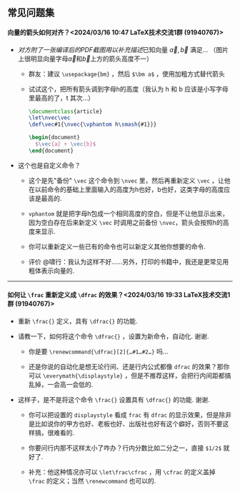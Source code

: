 ## 常见问题集


#### 向量的箭头如何对齐？<2024/03/16 10:47 LaTeX技术交流1群 (91940767)>

- *对方附了一张编译后的PDF截图用以补充描述*已知向量 $\vec a,\vec b$ 满足... （图片上很明显向量字母$\vec a$和$\vec b$上方的箭头高度不一）

  - 群友：建议 `\usepackage{bm}` ，然后 `$\bm a$` ，使用加粗方式替代箭头
 
  - 试试这个，把所有箭头调到字母h的高度（我认为 h 和 b 应该是小写字母里最高的了，t 其次...）
    ```tex
    \documentclass{article}
    \let\nvec\vec
    \def\vec#1{\nvec{\vphantom h\smash{#1}}}
    
    \begin{document}
      $\vec{a} + \vec{b}$
    \end{document}
    ```

- 这个也是自定义命令？

  - 这个是先"备份" `\vec` 这个命令到 `\nvec` 里，然后再重新定义 `\vec` ，让他在以前命令的基础上里面输入的高度为h也好，b也好，这类字母的高度应该是最高的.

  - `vphantom` 就是把字母h包成一个相同高度的空白，但是不让他显示出来，因为空白存在后来新定义 `\vec` 时调用之前备份 `\nvec`，箭头会按照h的高度来显示.
 
  - 你可以重新定义一些已有的命令也可以新定义其他你想要的命令.
 
  - 评价 @啸行：我认为这样不好……另外，打印的书籍中，我还是更常见用粗体表示向量的.

---

#### 如何让 `\frac` 重新定义成 `\dfrac` 的效果？<2024/03/16 19:33 LaTeX技术交流1群 (91940767)>

- 重新 `\frac{}` 定义，具有 `\dfrac{}` 的功能.

- 请教一下，如何将这个命令 `\dfrac{}` ，设置为新命令，自动化. 谢谢.

  - 你是要 `\renewcommand{\dfrac}[2]{…#1…#2…}` 吗…

  - 还是你说的自动化是想无论行间、还是行内公式都像 `dfrac` 的效果？那你可以 `\everymath{\displaystyle}` ，但是不推荐这样，会把行内间距都搞乱掉，一会高一会低的.

- 这样子，是不是将这个命令 `\frac{}` 设置具有 `\dfrac{}` 的功能. 谢谢.

  - 你可以把设置的 `displaystyle` 看成 `frac` 有 `dfrac` 的显示效果，但是除非是比如说你的甲方也好、老板也好、出版社也好有这个癖好，否则不要这样搞，很难看的.

  - 你要问行内那不这样太小了咋办？行内分数比如二分之一，直接 `$1/2$` 就好了.

  - 补充：他这种情况亦可以 `\let\frac\cfrac` ，用 `\cfrac` 的定义盖掉 `\frac` 的定义；当然 `\renewcommand` 也可以的.
